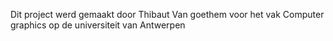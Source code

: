 Dit project werd gemaakt door Thibaut Van goethem voor het vak Computer graphics op de universiteit van Antwerpen
